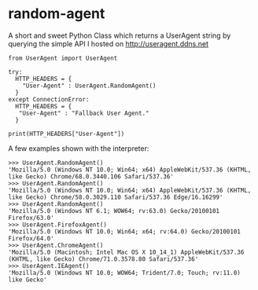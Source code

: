 # random-agent
A short and sweet Python Class which returns a UserAgent string by querying the simple API I hosted on http://useragent.ddns.net

```
from UserAgent import UserAgent

try:
  HTTP_HEADERS = {
    "User-Agent" : UserAgent.RandomAgent()
  }
except ConnectionError:
  HTTP_HEADERS = {
   "User-Agent" : "Fallback User Agent."
  }

print(HTTP_HEADERS["User-Agent"])
```

A few examples shown with the interpreter:

```
>>> UserAgent.RandomAgent()
'Mozilla/5.0 (Windows NT 10.0; Win64; x64) AppleWebKit/537.36 (KHTML, like Gecko) Chrome/68.0.3440.106 Safari/537.36'
>>> UserAgent.RandomAgent()
'Mozilla/5.0 (Windows NT 10.0; Win64; x64) AppleWebKit/537.36 (KHTML, like Gecko) Chrome/58.0.3029.110 Safari/537.36 Edge/16.16299'
>>> UserAgent.RandomAgent()
'Mozilla/5.0 (Windows NT 6.1; WOW64; rv:63.0) Gecko/20100101 Firefox/63.0'
>>> UserAgent.FirefoxAgent()
'Mozilla/5.0 (Windows NT 10.0; Win64; x64; rv:64.0) Gecko/20100101 Firefox/64.0'
>>> UserAgent.ChromeAgent()
'Mozilla/5.0 (Macintosh; Intel Mac OS X 10_14_1) AppleWebKit/537.36 (KHTML, like Gecko) Chrome/71.0.3578.80 Safari/537.36'
>>> UserAgent.IEAgent()
'Mozilla/5.0 (Windows NT 10.0; WOW64; Trident/7.0; Touch; rv:11.0) like Gecko'
```
